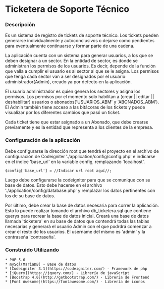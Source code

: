 # Ticketera de Soporte Técnico

### Descripción

Es un sistema de registro de tickets de soporte técnico. Los tickets pueden generarse individualmente y autoconclusivos o dejarse como pendientes para eventualmente continuarse y formar parte de una cadena. 

La aplicación cuenta con un sistema para generar usuarios, a los que se deben designar a un sector. En la entidad de sector, es donde se administran los permisos de los usuarios. Es decir, depende de la función que valla a cumplir el usuario es al sector al que se le asigna. Los permisos que tenga cada sector van a ser designados por el usuario administrador(Admin), creado ya por defecto en la aplicación.

El usuario administrador es quien genera los sectores y asigna los permisos. Los permisos por el momento solo habilitan a (crear || editar || deshabilitar) usuarios o abonados('USUARIOS_ABM' y 'ABONADOS_ABM'). El Admin también tiene acceso a las bitácoras de los tickets y puede visualizar por los diferentes cambios que pasó un ticket.

Cada ticket tiene que estar asignado a un Abonado, que debe crearse previamente y es la entidad que representa a los clientes de la empresa.

### Configuración de la aplicación

 Debe configurarse la dirección root que tendrá el proyecto en el archivo de configuración de Codeigniter './application/config/config.php' e indicarse en el índice 'base_url' en la variable config, remplazando 'localhost'.

 ```
$config['base_url'] = //Indicar url root aquí//;
```

Luego debe configurarse la codeigniter para que se comunique con su base de datos. Esto debe hacerse en el archivo './application/config/database.php' y remplazar los datos pertinentes con los de su base de datos.

Por último, debe crear la base de datos necesaria para correr la aplicación. Esto lo puede realizar tomando el archivo db_ticketera.sql que contiene querys para recrear la base de datos inicial. Creará una base de datos llamada 'ticketera' en su base de datos que contendrá todas las tablas necesarias y generará el usuario Admin con el que podrdrá comenzar a crear el resto de los usuarios. El username del mismo es 'admin' y la contraseña 'contraseña'.

### Construido Utilizando

	* PHP 5.6
	* mySql(MariaDB) - Base de datos
	* [Codeigniter 3.1](https://codeigniter.com/) - Framework de php
	* [jQuery](https://jquery.com/) - Librería de javaScript
	* [Boostrap 4.0](http://getbootstrap.com/) - Librería de Frontend
	* [Font Awesome](https://fontawesome.com/) - Librería de iconos